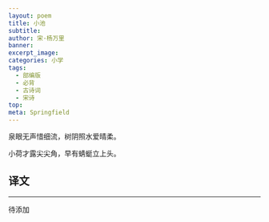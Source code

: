 ```yaml
---
layout: poem
title: 小池
subtitle: 
author: 宋·杨万里
banner: 
excerpt_image: 
categories: 小学
tags:
  - 部编版
  - 必背
  - 古诗词
  - 宋诗
top: 
meta: Springfield
---
```


泉眼无声惜细流，树阴照水爱晴柔。

小荷才露尖尖角，早有蜻蜓立上头。


## 译文

---

待添加